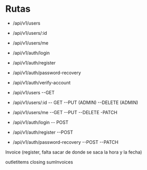 # Rutas

- /api/v1/users
- /api/v1/users/:id
- /api/v1/users/me
- /api/v1/auth/login
- /api/v1/auth/register
- /api/v1/auth/password-recovery
- /api/v1/auth/verify-account

- /api/v1/users
--GET 

- /api/v1/users/:id
-- GET 
--PUT (ADMIN)
--DELETE (ADMIN)

- /api/v1/users/me
--GET 
--PUT 
--DELETE
-PATCH

- /api/v1/auth/login
-- POST

- /api/v1/auth/register
--POST

- /api/v1/auth/password-recovery
--POST
--PATCH



Invoice  (register, falta sacar de donde se saca la hora y la fecha)

outletitems
closing
sumInvoices